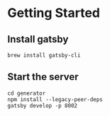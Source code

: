 # Getting Started

## Install gatsby

```
brew install gatsby-cli
```

## Start the server
```
cd generator
npm install --legacy-peer-deps
gatsby develop -p 8002
```